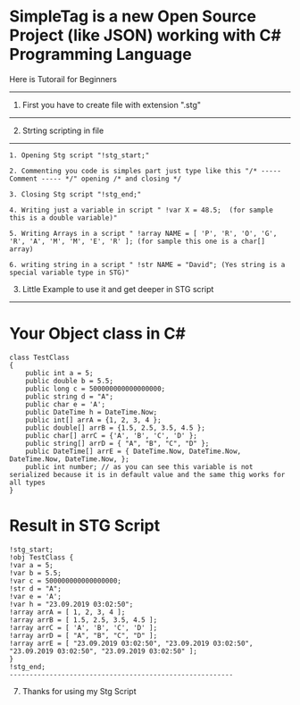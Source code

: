 # SimpleTag is a new Open Source Project (like JSON) working with C# Programming Language
Here is Tutorail for Beginners

--------------------------------------------------------
1) First you have to create file with extension ".stg"
--------------------------------------------------------
2) Strting scripting in file
--------------------------------------------------------
    1. Opening Stg script "!stg_start;"
    
    2. Commenting you code is simples part just type like this "/* -----   Comment ----- */" opening /* and closing */
    
    3. Closing Stg script "!stg_end;"
    
    4. Writing just a variable in script " !var X = 48.5;  (for sample this is a double variable)"
    
    5. Writing Arrays in a script " !array NAME = [ 'P', 'R', 'O', 'G', 'R', 'A', 'M', 'M', 'E', 'R' ]; (for sample this one is a char[] array)
    
    6. writing string in a script " !str NAME = "David"; (Yes string is a special variable type in STG)"
    
3) Little Example to use it and get deeper in STG script
--------------------------------------------------------
# Your Object class in C#

    class TestClass
    {
        public int a = 5;
        public double b = 5.5;
        public long c = 500000000000000000;
        public string d = "A";
        public char e = 'A';
        public DateTime h = DateTime.Now;
        public int[] arrA = {1, 2, 3, 4 };
        public double[] arrB = {1.5, 2.5, 3.5, 4.5 };
        public char[] arrC = {'A', 'B', 'C', 'D' };
        public string[] arrD = { "A", "B", "C", "D" };
        public DateTime[] arrE = { DateTime.Now, DateTime.Now, DateTime.Now, DateTime.Now, };
        public int number; // as you can see this variable is not serialized because it is in default value and the same thig works for all types
    }

# Result in STG Script

    !stg_start; 
    !obj TestClass { 
    !var a = 5; 
    !var b = 5.5; 
    !var c = 500000000000000000; 
    !str d = "A"; 
    !var e = 'A'; 
    !var h = "23.09.2019 03:02:50"; 
    !array arrA = [ 1, 2, 3, 4 ]; 
    !array arrB = [ 1.5, 2.5, 3.5, 4.5 ]; 
    !array arrC = [ 'A', 'B', 'C', 'D' ]; 
    !array arrD = [ "A", "B", "C", "D" ]; 
    !array arrE = [ "23.09.2019 03:02:50", "23.09.2019 03:02:50", "23.09.2019 03:02:50", "23.09.2019 03:02:50" ]; 
    } 
    !stg_end;
    --------------------------------------------------------
7) Thanks for using my Stg Script
    
